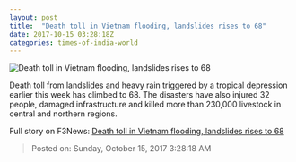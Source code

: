 ```yaml
---
layout: post
title:  "Death toll in Vietnam flooding, landslides rises to 68"
date: 2017-10-15 03:28:18Z
categories: times-of-india-world
---
```


![Death toll in Vietnam flooding, landslides rises to 68](https://static.toiimg.com/photo/msid-61087021/61087021.jpg?91057)

Death toll from landslides and heavy rain triggered by a tropical depression earlier this week has climbed to 68. The disasters have also injured 32 people, damaged infrastructure and killed more than 230,000 livestock in central and northern regions.


Full story on F3News: [Death toll in Vietnam flooding, landslides rises to 68](http://www.f3nws.com/n/EnEpcF)

> Posted on: Sunday, October 15, 2017 3:28:18 AM
